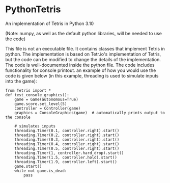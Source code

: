 # PythonTetris
An implementation of Tetris in Python 3.10

(Note: numpy, as well as the default python libraries, will be needed to use the code)

This file is not an executable file. It contains classes that implement Tetris in python. The implementation is based on Tetr.io's implementation of Tetris, but the code can be modified to change the details of the implementation. The code is well-documented inside the python file. The code includes functionality for console printout. an example of how you would use the code is given below (in this example, threading is used to simulate inputs into the game):
    
    from Tetris import *
    def test_console_graphics():
        game = Game(autonomous=True)
        game.score.set_level(5)
        controller = Controller(game)
        graphics = ConsoleGraphics(game)  # automatically prints output to the console
        
        # simulates inputs
        threading.Timer(0.1, controller.right).start()
        threading.Timer(0.2, controller.right).start()
        threading.Timer(0.3, controller.right).start()
        threading.Timer(0.4, controller.right).start()
        threading.Timer(0.5, controller.right).start()
        threading.Timer(1, controller.hard_drop).start()
        threading.Timer(1.5, controller.hold).start()
        threading.Timer(1.9, controller.left).start()
        game.start()
        while not game.is_dead:
            pass
